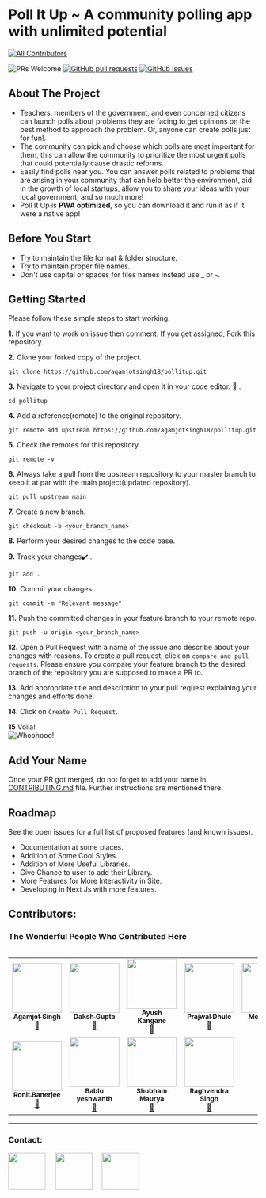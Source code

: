 # Poll It Up ~ A community polling app with unlimited potential
<!-- ALL-CONTRIBUTORS-BADGE:START - Do not remove or modify this section -->
[![All Contributors](https://img.shields.io/badge/all_contributors-11-orange.svg?style=flat-square)](#contributors-)
<!-- ALL-CONTRIBUTORS-BADGE:END -->

<img src="https://img.shields.io/badge/PRs-welcome-brightgreen.svg?style=for-the-badge" alt="PRs Welcome" /> <a href="https://github.com/agamjotsingh18/pollitup/pulls" target="_blank"><img alt="GitHub pull requests" src="https://img.shields.io/github/issues-pr/agamjotsingh18/pollitup?style=for-the-badge" /></a> <a href="https://github.com/agamjotsingh18/pollitup/issues" target="_blank"><img alt="GitHub issues" src="https://img.shields.io/github/issues/agamjotsingh18/pollitup?style=for-the-badge" /></a> <a href="https://github.com/agamjotsingh18/pollitup/blob/master/README.md#contributors-" target="_blank"></a>

## About The Project
- Teachers, members of the government, and even concerned citizens can launch polls about problems they are facing to get opinions on the best method to approach the problem. Or, anyone can create polls just for fun!.<br>
- The community can pick and choose which polls are most important for them, this can allow the community to prioritize the most urgent polls that could potentially cause drastic reforms.<br>
- Easily find polls near you. You can answer polls related to problems that are arising in your community that can help better the environment, aid in the growth of local startups, allow you to share your ideas with your local government, and so much more!<br>
- Poll It Up is **PWA optimized**, so you can download it and run it as if it were a native app!

## Before You Start
<ul>
<li>Try to maintain the file format & folder structure. </li>
<li>Try to maintain proper file names. </li>
<li>Don't use capital or spaces for files names instead use _ or -. </li>
</ul>

## Getting Started
Please follow these simple steps to start working:<br>

**1.**  If you want to work on issue then comment. If you get assigned, Fork [this](https://github.com/agamjotsingh18/pollitup.git) repository.

**2.**  Clone your forked copy of the project.

```
git clone https://github.com/agamjotsingh18/pollitup.git
```

**3.** Navigate to your project directory and open it in your code editor. :file_folder: .

```
cd pollitup
```

**4.** Add a reference(remote) to the original repository.

```
git remote add upstream https://github.com/agamjotsingh18/pollitup.git
```

**5.** Check the remotes for this repository.
```
git remote -v
```

**6.** Always take a pull from the upstream repository to your master branch to keep it at par with the main project(updated repository).

```
git pull upstream main
```

**7.** Create a new branch.

```
git checkout -b <your_branch_name>
```

**8.** Perform your desired changes to the code base.


**9.** Track your changes:heavy_check_mark: .

```
git add . 
```

**10.** Commit your changes .

```
git commit -m "Relevant message"
```

**11.** Push the committed changes in your feature branch to your remote repo.
```
git push -u origin <your_branch_name>
```

**12.** Open a Pull Request with a name of the issue and describe about your changes with reasons. To create a pull request, click on `compare and pull requests`. Please ensure you compare your feature branch to the desired branch of the repository you are supposed to make a PR to.


**13.** Add appropriate title and description to your pull request explaining your changes and efforts done.


**14.** Click on `Create Pull Request`.


**15** Voila!<br>
![Whoohooo!](https://media3.giphy.com/media/sgswHaZw5yklq/giphy.gif?cid=ecf05e4752791acvsi719im8d4lib8z33uxbga6secdplwq2&rid=giphy.gif)

## Add Your Name
Once your PR got merged, do not forget to add your name in [CONTRIBUTING.md](https://github.com/agamjotsingh18/pollitup/blob/main/CONTRIBUTING.md) file. 
Further instructions are mentioned there.

## Roadmap
See the open issues for a full list of proposed features (and known issues).<br>

 - Documentation at some places.<br>
 - Addition of Some Cool Styles.<br>
 - Addition of More Useful Libraries.<br>
 - Give Chance to user to add their Library.<br>
 - More Features for More Interactivity in Site.<br>
 - Developing in Next Js with more features.<br>

## Contributors:
### The Wonderful People Who Contributed Here
<table>
<!-- ALL-CONTRIBUTORS-LIST:START - Do not remove or modify this section -->
<!-- prettier-ignore-start -->
<!-- markdownlint-disable -->
<table>
  <tr>
    <td align="center"><a href="https://www.linkedin.com/in/agamjot-singh/"><img src="https://avatars.githubusercontent.com/u/70067726?v=4?s=100" width="100px;" alt=""/><br /><sub><b>Agamjot Singh</b></sub></a><br /><a href="https://github.com/agamjotsingh18/pollitup/commits?author=agamjotsingh18" title="Documentation">📖</a></td>
    <td align="center"><a href="https://github.com/dakshgupta2002"><img src="https://avatars.githubusercontent.com/u/78641951?v=4?s=100" width="100px;" alt=""/><br /><sub><b>Daksh Gupta</b></sub></a><br /><a href="https://github.com/agamjotsingh18/pollitup/commits?author=dakshgupta2002" title="Documentation">📖</a></td>
    <td align="center"><a href="https://github.com/ayush25102001"><img src="https://avatars.githubusercontent.com/u/78008646?v=4?s=100" width="100px;" alt=""/><br /><sub><b>Ayush Kangane</b></sub></a><br /><a href="https://github.com/agamjotsingh18/pollitup/commits?author=ayush25102001" title="Documentation">📖</a></td>
    <td align="center"><a href="https://github.com/PrajwalDhule"><img src="https://avatars.githubusercontent.com/u/89639472?v=4?s=100" width="100px;" alt=""/><br /><sub><b>Prajwal Dhule</b></sub></a><br /><a href="https://github.com/agamjotsingh18/pollitup/commits?author=PrajwalDhule" title="Documentation">📖</a></td>
    <td align="center"><a href="https://github.com/coder-mohit"><img src="https://avatars.githubusercontent.com/u/54172618?v=4?s=100" width="100px;" alt=""/><br /><sub><b>Mohit Vijay</b></sub></a><br /><a href="https://github.com/agamjotsingh18/pollitup/commits?author=coder-mohit" title="Documentation">📖</a></td>
    <td align="center"><a href="https://github.com/Sanket1308"><img src="https://avatars.githubusercontent.com/u/79108273?v=4?s=100" width="100px;" alt=""/><br /><sub><b>Sanket Borade</b></sub></a><br /><a href="https://github.com/agamjotsingh18/pollitup/commits?author=Sanket1308" title="Documentation">📖</a></td>
    <td align="center"><a href="https://jyotivakare.netlify.app/"><img src="https://avatars.githubusercontent.com/u/30766323?v=4?s=100" width="100px;" alt=""/><br /><sub><b>JYOTI VAKARE</b></sub></a><br /><a href="https://github.com/agamjotsingh18/pollitup/commits?author=jyotivakare33" title="Documentation">📖</a></td>
  </tr>
  <tr>
    <td align="center"><a href="https://github.com/ronitblenz"><img src="https://avatars.githubusercontent.com/u/91361382?v=4?s=100" width="100px;" alt=""/><br /><sub><b>Ronit Banerjee</b></sub></a><br /><a href="https://github.com/agamjotsingh18/pollitup/commits?author=ronitblenz" title="Documentation">📖</a></td>
    <td align="center"><a href="https://github.com/yeshwanth235"><img src="https://avatars.githubusercontent.com/u/50798369?v=4?s=100" width="100px;" alt=""/><br /><sub><b>Bablu yeshwanth</b></sub></a><br /><a href="https://github.com/agamjotsingh18/pollitup/commits?author=yeshwanth235" title="Documentation">📖</a></td>
    <td align="center"><a href="https://www.shoutmeback.com/"><img src="https://avatars.githubusercontent.com/u/59647563?v=4?s=100" width="100px;" alt=""/><br /><sub><b>Shubham Maurya</b></sub></a><br /><a href="https://github.com/agamjotsingh18/pollitup/commits?author=Shubham29012001" title="Documentation">📖</a></td>
    <td align="center"><a href="https://rsinghcodes.netlify.app/"><img src="https://avatars.githubusercontent.com/u/67682451?v=4?s=100" width="100px;" alt=""/><br /><sub><b>Raghvendra Singh</b></sub></a><br /><a href="https://github.com/agamjotsingh18/pollitup/commits?author=rsinghcodes" title="Documentation">📖</a></td>
  </tr>
</table>

<!-- markdownlint-restore -->
<!-- prettier-ignore-end -->

<!-- ALL-CONTRIBUTORS-LIST:END -->
</table>



<hr>
<p align="left">
<h3 align="left">Contact:</h3>
<a href="https://www.linkedin.com/in/agamjot-singh/" target="blank"><img align="center" src="https://img.icons8.com/bubbles/100/000000/linkedin.png" height="75" width="75" /></a>&nbsp;&nbsp;&nbsp;&nbsp;
<a href="https://twitter.com/_agamjotsingh/" target="blank"><img align="center" src="https://img.icons8.com/bubbles/100/000000/twitter.png" height="75" width="75" /></a>&nbsp;&nbsp;&nbsp;&nbsp;
<a href="mailto:agamjotsingh1801@gmail.com" target="blank"><img align="center" src="https://img.icons8.com/bubbles/100/000000/email.png" height="75" width="75" /></a>&nbsp;&nbsp;&nbsp;&nbsp;
</p>
</hr>
